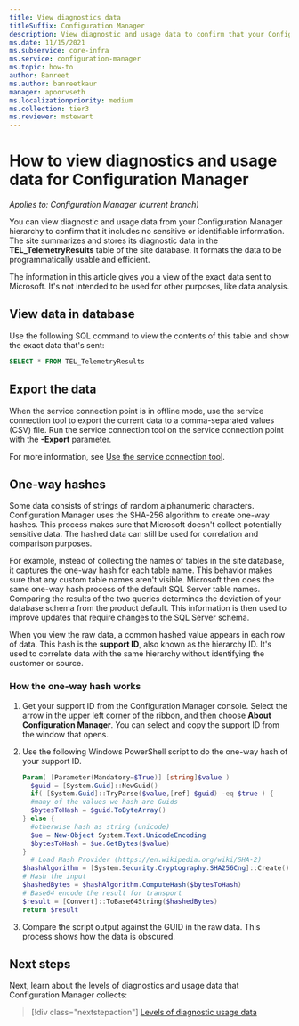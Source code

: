 ```yaml
---
title: View diagnostics data
titleSuffix: Configuration Manager
description: View diagnostic and usage data to confirm that your Configuration Manager hierarchy contains no sensitive information.
ms.date: 11/15/2021
ms.subservice: core-infra
ms.service: configuration-manager
ms.topic: how-to
author: Banreet
ms.author: banreetkaur
manager: apoorvseth
ms.localizationpriority: medium
ms.collection: tier3
ms.reviewer: mstewart
---
```


# How to view diagnostics and usage data for Configuration Manager

*Applies to: Configuration Manager (current branch)*

You can view diagnostic and usage data from your Configuration Manager hierarchy to confirm that it includes no sensitive or identifiable information. The site summarizes and stores its diagnostic data in the **TEL_TelemetryResults** table of the site database. It formats the data to be programmatically usable and efficient.

The information in this article gives you a view of the exact data sent to Microsoft. It's not intended to be used for other purposes, like data analysis.

## View data in database

Use the following SQL command to view the contents of this table and show the exact data that's sent:

``` SQL
SELECT * FROM TEL_TelemetryResults
```

## Export the data

When the service connection point is in offline mode, use the service connection tool to export the current data to a comma-separated values (CSV) file. Run the service connection tool on the service connection point with the **-Export** parameter.

For more information, see [Use the service connection tool](../../servers/manage/use-the-service-connection-tool.md).

## One-way hashes

Some data consists of strings of random alphanumeric characters. Configuration Manager uses the SHA-256 algorithm to create one-way hashes. This process makes sure that Microsoft doesn't collect potentially sensitive data. The hashed data can still be used for correlation and comparison purposes.

For example, instead of collecting the names of tables in the site database, it captures the one-way hash for each table name. This behavior makes sure that any custom table names aren't visible. Microsoft then does the same one-way hash process of the default SQL Server table names. Comparing the results of the two queries determines the deviation of your database schema from the product default. This information is then used to improve updates that require changes to the SQL Server schema.

When you view the raw data, a common hashed value appears in each row of data. This hash is the **support ID**, also known as the hierarchy ID. It's used to correlate data with the same hierarchy without identifying the customer or source.

### How the one-way hash works

1. Get your support ID from the Configuration Manager console. Select the arrow in the upper left corner of the ribbon, and then choose **About Configuration Manager**. You can select and copy the support ID from the window that opens.

2. Use the following Windows PowerShell script to do the one-way hash of your support ID.

    ``` PowerShell
    Param( [Parameter(Mandatory=$True)] [string]$value )
      $guid = [System.Guid]::NewGuid()
      if( [System.Guid]::TryParse($value,[ref] $guid) -eq $true ) {
      #many of the values we hash are Guids
      $bytesToHash = $guid.ToByteArray()
    } else {
      #otherwise hash as string (unicode)
      $ue = New-Object System.Text.UnicodeEncoding
      $bytesToHash = $ue.GetBytes($value)
    }
      # Load Hash Provider (https://en.wikipedia.org/wiki/SHA-2)
    $hashAlgorithm = [System.Security.Cryptography.SHA256Cng]::Create()
    # Hash the input
    $hashedBytes = $hashAlgorithm.ComputeHash($bytesToHash)
    # Base64 encode the result for transport
    $result = [Convert]::ToBase64String($hashedBytes)
    return $result
    ```

1. Compare the script output against the GUID in the raw data. This process shows how the data is obscured.

## Next steps

Next, learn about the levels of diagnostics and usage data that Configuration Manager collects:

> [!div class="nextstepaction"]
> [Levels of diagnostic usage data](levels-overview.md)
